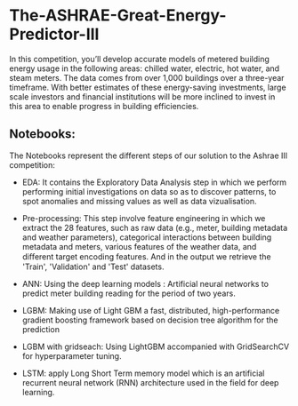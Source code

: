 # The-ASHRAE-Great-Energy-Predictor-III
In this competition, you’ll develop accurate models of metered building energy usage in the following areas: chilled water, electric, hot water, and steam meters. The data comes from over 1,000 buildings over a three-year timeframe. With better estimates of these energy-saving investments, large scale investors and financial institutions will be more inclined to invest in this area to enable progress in building efficiencies.


## Notebooks:
The Notebooks represent the different steps of our solution to the Ashrae III competition:

- EDA:
It contains the Exploratory Data Analysis step in which we perform performing initial investigations on data so as to discover patterns, to spot anomalies and missing values as well as data vizualisation.

- Pre-processing:
This step involve feature engineering in which we extract the 28 features, such as raw data (e.g., meter, building metadata and weather parameters), categorical interactions between building metadata and meters, various features of the weather data, and diﬀerent target encoding features. And in the output we retrieve the 'Train', 'Validation' and 'Test' datasets.

- ANN: Using the deep learning models : Artificial neural networks to predict meter building reading for the period of two years.
- LGBM: Making use of Light GBM a fast, distributed, high-performance gradient boosting framework based on decision tree algorithm for the prediction
- LGBM with gridseach: Using LightGBM accompanied with GridSearchCV for hyperparameter tuning.
- LSTM: apply Long Short Term memory model which is an artificial recurrent neural network (RNN) architecture used in the field for deep learning.
